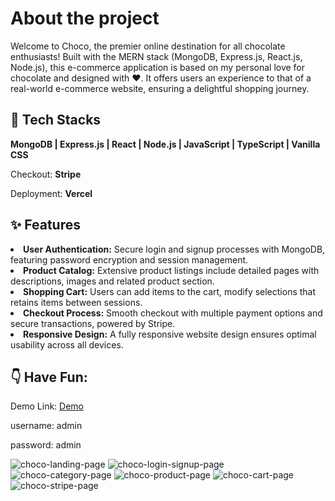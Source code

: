 <h1>About the project</h1>
<p>Welcome to Choco, the premier online destination for all chocolate enthusiasts! Built with 
  the MERN stack (MongoDB, Express.js, React.js, Node.js), this e-commerce application is based on my personal love for chocolate and designed with ❤️. 
  It offers users an experience to that of a real-world e-commerce website, ensuring a delightful shopping journey.</p>

## 🔨 Tech Stacks
<b>MongoDB | Express.js | React | Node.js | JavaScript | TypeScript | Vanilla CSS</b>
<p>Checkout: <b>Stripe</b></p>
<p>Deployment: <b>Vercel</b></p>

## ✨ Features
<li><b>User Authentication:</b> Secure login and signup processes with MongoDB, featuring password encryption and session management.</li>
<li><b>Product Catalog:</b> Extensive product listings include detailed pages with descriptions, images and related product section.</li>
<li><b>Shopping Cart:</b> Users can add items to the cart, modify selections that retains items between sessions.</li>
<li><b>Checkout Process:</b> Smooth checkout with multiple payment options and secure transactions, powered by Stripe.</li>
<li><b>Responsive Design:</b> A fully responsive website design ensures optimal usability across all devices.</li>


## 👇 Have Fun:
<p>Demo Link: <a href="https://choco-ecommerce-react.vercel.app/" target="_blank"rel="noopener noreferrer">Demo</a></p>
<p>username: admin</p>
<p>password: admin</p>

![choco-landing-page](https://github.com/Alvisalc/mern-choco-ecommerce/assets/91617027/7551d18c-51ab-4dab-9aef-25539781b248)
![choco-login-signup-page](https://github.com/Alvisalc/mern-choco-ecommerce/assets/91617027/99a07efd-7475-411f-9edd-ed5d5bceedb2)
![choco-category-page](https://github.com/Alvisalc/mern-choco-ecommerce/assets/91617027/4631c58c-c5a3-438a-b72e-8a379109a3ef)
![choco-product-page](https://github.com/Alvisalc/mern-choco-ecommerce/assets/91617027/69c1ae98-8e55-49d0-96e6-673278c815a6)
![choco-cart-page](https://github.com/Alvisalc/mern-choco-ecommerce/assets/91617027/5c4dea0e-7173-4b62-9910-c6b104b5c98b)
![choco-stripe-page](https://github.com/Alvisalc/mern-choco-ecommerce/assets/91617027/f243deb5-0095-4674-9ddb-a969ea4b49af)
